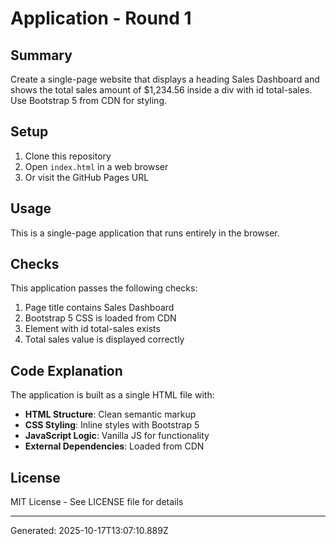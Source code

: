 # Application - Round 1

## Summary
Create a single-page website that displays a heading Sales Dashboard and shows the total sales amount of $1,234.56 inside a div with id total-sales. Use Bootstrap 5 from CDN for styling.

## Setup
1. Clone this repository
2. Open `index.html` in a web browser
3. Or visit the GitHub Pages URL

## Usage
This is a single-page application that runs entirely in the browser.



## Checks
This application passes the following checks:
1. Page title contains Sales Dashboard
2. Bootstrap 5 CSS is loaded from CDN
3. Element with id total-sales exists
4. Total sales value is displayed correctly

## Code Explanation
The application is built as a single HTML file with:
- **HTML Structure**: Clean semantic markup
- **CSS Styling**: Inline styles with Bootstrap 5
- **JavaScript Logic**: Vanilla JS for functionality
- **External Dependencies**: Loaded from CDN

## License
MIT License - See LICENSE file for details

***
Generated: 2025-10-17T13:07:10.889Z
